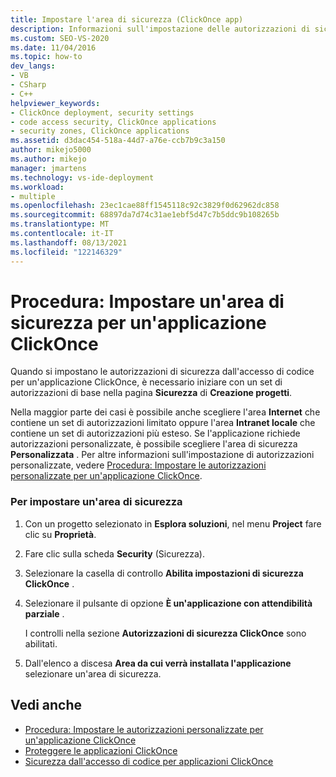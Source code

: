 ```yaml
---
title: Impostare l'area di sicurezza (ClickOnce app)
description: Informazioni sull'impostazione delle autorizzazioni di sicurezza dall'accesso di codice per un'applicazione ClickOnce, che inizia con un set di base di autorizzazioni in progettazione Project.
ms.custom: SEO-VS-2020
ms.date: 11/04/2016
ms.topic: how-to
dev_langs:
- VB
- CSharp
- C++
helpviewer_keywords:
- ClickOnce deployment, security settings
- code access security, ClickOnce applications
- security zones, ClickOnce applications
ms.assetid: d3dac454-518a-44d7-a76e-ccb7b9c3a150
author: mikejo5000
ms.author: mikejo
manager: jmartens
ms.technology: vs-ide-deployment
ms.workload:
- multiple
ms.openlocfilehash: 23ec1cae88ff1545118c92c3829f0d62962dc858
ms.sourcegitcommit: 68897da7d74c31ae1ebf5d47c7b5ddc9b108265b
ms.translationtype: MT
ms.contentlocale: it-IT
ms.lasthandoff: 08/13/2021
ms.locfileid: "122146329"
---
```

# <a name="how-to-set-a-security-zone-for-a-clickonce-application"></a>Procedura: Impostare un'area di sicurezza per un'applicazione ClickOnce
Quando si impostano le autorizzazioni di sicurezza dall'accesso di codice per un'applicazione ClickOnce, è necessario iniziare con un set di autorizzazioni di base nella pagina **Sicurezza** di **Creazione progetti**.

 Nella maggior parte dei casi è possibile anche scegliere l'area **Internet** che contiene un set di autorizzazioni limitato oppure l'area **Intranet locale** che contiene un set di autorizzazioni più esteso. Se l'applicazione richiede autorizzazioni personalizzate, è possibile scegliere l'area di sicurezza **Personalizzata** . Per altre informazioni sull'impostazione di autorizzazioni personalizzate, vedere [Procedura: Impostare le autorizzazioni personalizzate per un'applicazione ClickOnce](../deployment/how-to-set-custom-permissions-for-a-clickonce-application.md).

### <a name="to-set-a-security-zone"></a>Per impostare un'area di sicurezza

1. Con un progetto selezionato in **Esplora soluzioni**, nel menu **Project** fare clic su **Proprietà**.

2. Fare clic sulla scheda **Security** (Sicurezza).

3. Selezionare la casella di controllo **Abilita impostazioni di sicurezza ClickOnce** .

4. Selezionare il pulsante di opzione **È un'applicazione con attendibilità parziale** .

     I controlli nella sezione **Autorizzazioni di sicurezza ClickOnce** sono abilitati.

5. Dall'elenco a discesa **Area da cui verrà installata l'applicazione** selezionare un'area di sicurezza.

## <a name="see-also"></a>Vedi anche
- [Procedura: Impostare le autorizzazioni personalizzate per un'applicazione ClickOnce](../deployment/how-to-set-custom-permissions-for-a-clickonce-application.md)
- [Proteggere le applicazioni ClickOnce](../deployment/securing-clickonce-applications.md)
- [Sicurezza dall'accesso di codice per applicazioni ClickOnce](../deployment/code-access-security-for-clickonce-applications.md)
